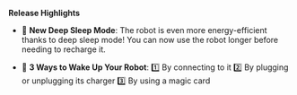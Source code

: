 **Release Highlights**

- 🔋 **New Deep Sleep Mode**: The robot is even more energy-efficient thanks to deep sleep mode! You can now use the robot longer before needing to recharge it.

- 🔔 **3 Ways to Wake Up Your Robot**:
    1️⃣ By connecting to it
    2️⃣ By plugging or unplugging its charger
    3️⃣ By using a magic card
